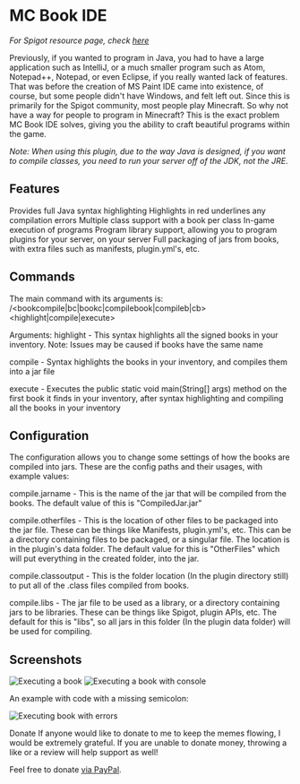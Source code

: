 # MC Book IDE

_For Spigot resource page, check [here](https://www.spigotmc.org/resources/mc-book-ide.50946/)_

Previously, if you wanted to program in Java, you had to have a large application such as IntelliJ, or a much smaller program such as Atom, Notepad++, Notepad, or even Eclipse, if you really wanted lack of features. That was before the creation of MS Paint IDE came into existence, of course, but some people didn't have Windows, and felt left out. Since this is primarily for the Spigot community, most people play Minecraft. So why not have a way for people to program in Minecraft? This is the exact problem MC Book IDE solves, giving you the ability to craft beautiful programs within the game.

_Note: When using this plugin, due to the way Java is designed, if you want to compile classes, you need to run your server off of the JDK, not the JRE._

## Features
Provides full Java syntax highlighting
Highlights in red underlines any compilation errors
Multiple class support with a book per class
In-game execution of programs
Program library support, allowing you to program plugins for your server, on your server
Full packaging of jars from books, with extra files such as manifests, plugin.yml's, etc.

## Commands
The main command with its arguments is:
/<bookcompile|bc|bookc|compilebook|compileb|cb> <highlight|compile|execute>

Arguments:
highlight - This syntax highlights all the signed books in your inventory. Note: Issues may be caused if books have the same name

compile - Syntax highlights the books in your inventory, and compiles them into a jar file

execute - Executes the public static void main(String[] args) method on the first book it finds in your inventory, after syntax highlighting and compiling all the books in your inventory

## Configuration

The configuration allows you to change some settings of how the books are compiled into jars. These are the config paths and their usages, with example values:

compile.jarname - This is the name of the jar that will be compiled from the books. The default value of this is "CompiledJar.jar"

compile.otherfiles - This is the location of other files to be packaged into the jar file. These can be things like Manifests, plugin.yml's, etc. This can be a directory containing files to be packaged, or a singular file. The location is in the plugin's data folder. The default value for this is "OtherFiles" which will put everything in the created folder, into the jar.

compile.classoutput - This is the folder location (In the plugin directory still) to put all of the .class files compiled from books.

compile.libs - The jar file to be used as a library, or a directory containing jars to be libraries. These can be things like Spigot, plugin APIs, etc. The default for this is "libs", so all jars in this folder (In the plugin data folder) will be used for compiling.

## Screenshots

![Executing a book](https://i.imgur.com/KfnwKSa.gif)
![Executing a book with console](https://i.imgur.com/cHCItl5.gif)

An example with code with a missing semicolon:

![Executing book with errors](https://i.imgur.com/8yBmZZM.gif)


Donate
If anyone would like to donate to me to keep the memes flowing, I would be extremely grateful. If you are unable to donate money, throwing a like or a review will help support as well!

Feel free to donate [via PayPal](https://paypal.me/RubbaBoy).
